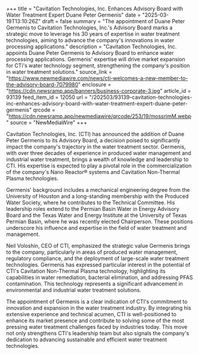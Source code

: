 +++
title = "Cavitation Technologies, Inc. Enhances Advisory Board with Water Treatment Expert Duane Peter Germenis"
date = "2025-03-19T13:10:26Z"
draft = false
summary = "The appointment of Duane Peter Germenis to Cavitation Technologies, Inc.'s Advisory Board marks a strategic move to leverage his 30 years of expertise in water treatment technologies, aiming to advance the company's innovations in water processing applications."
description = "Cavitation Technologies, Inc. appoints Duane Peter Germenis to Advisory Board to enhance water processing applications. Germenis' expertise will drive market expansion for CTi's water technology segment, strengthening the company's position in water treatment solutions."
source_link = "https://www.newmediawire.com/news/cti-welcomes-a-new-member-to-the-advisory-board-7079980"
enclosure = "https://cdn.newsramp.app/banners/business-corporate-3.jpg"
article_id = 93139
feed_item_id = 12050
url = "/202503/93139-cavitation-technologies-inc-enhances-advisory-board-with-water-treatment-expert-duane-peter-germenis"
qrcode = "https://cdn.newsramp.app/newmediawire/qrcode/253/19/mossrimM.webp"
source = "NewMediaWire"
+++

<p>Cavitation Technologies, Inc. (CTI) has announced the addition of Duane Peter Germenis to its Advisory Board, a decision poised to significantly impact the company's trajectory in the water treatment sector. Germenis, with over three decades of experience in produced water management and industrial water treatment, brings a wealth of knowledge and leadership to CTI. His expertise is expected to play a pivotal role in the commercialization of the company's Nano Reactor® systems and Cavitation Non-Thermal Plasma technologies.</p><p>Germenis' background includes a mechanical engineering degree from the University of Houston and a long-standing membership with the Produced Water Society, where he contributes to the Technical Committee. His leadership roles extend to the Permian Basin Water in Energy Advisory Board and the Texas Water and Energy Institute at the University of Texas Permian Basin, where he was recently elected Chairperson. These positions underscore his influence and expertise in the field of water treatment and management.</p><p>Neil Voloshin, CEO of CTI, emphasized the strategic value Germenis brings to the company, particularly in areas of produced water management, regulatory compliance, and the deployment of large-scale water treatment technologies. Germenis has expressed particular interest in the potential of CTI's Cavitation Non-Thermal Plasma technology, highlighting its capabilities in water remediation, bacterial elimination, and addressing PFAS contamination. This technology represents a significant advancement in environmental and industrial water treatment solutions.</p><p>The appointment of Germenis is a clear indication of CTI's commitment to innovation and expansion in the water treatment industry. By integrating his extensive experience and technical acumen, CTI is well-positioned to enhance its market presence and contribute to solving some of the most pressing water treatment challenges faced by industries today. This move not only strengthens CTI's leadership team but also signals the company's dedication to advancing sustainable and efficient water treatment technologies.</p>